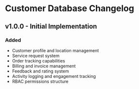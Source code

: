# Customer Database Changelog

## v1.0.0 - Initial Implementation

### Added
- Customer profile and location management
- Service request system
- Order tracking capabilities
- Billing and invoice management
- Feedback and rating system
- Activity logging and engagement tracking
- RBAC permissions structure
